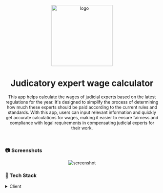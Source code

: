 
<div align="center">

  <img src="https://amazone-clone.storage.iran.liara.space/judge.png" alt="logo" width="200" height="auto" />
  <h1>Judicatory expert wage calculator</h1>
  <p>This app helps calculate the wages of judicial experts based on the latest regulations for the year. It's designed to simplify the process of determining how much these experts should be paid according to the current rules and standards. With this app, users can input relevant information and quickly get accurate calculations for wages, making it easier to ensure fairness and compliance with legal requirements in compensating judicial experts for their work. </p>
  
  

</div>

<br />



<!-- Screenshots -->
### :camera: Screenshots

<div align="center"> 
 <img src="https://amazone-clone.storage.iran.liara.space/karshenasi.png" alt="screenshot" />
</div>



<!-- TechStack -->
### :space_invader: Tech Stack

<details>
  <summary>Client</summary>
  <ul>
    <li><a href="https://flutter.dev/">Flutter</a></li>
    <li><a href="https://chornthorn.github.io/getx-docs/">Getx State Manager</a></li>
  </ul>
</details>





